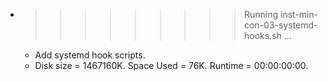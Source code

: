 * >>>>>>>>> Running inst-min-con-03-systemd-hooks.sh ...
  * Add systemd hook scripts.
  * Disk size = 1467160K. Space Used = 76K. Runtime = 00:00:00:00.
